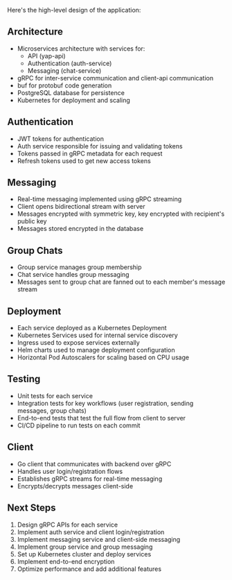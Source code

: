 Here's the high-level design of the application:

## Architecture
- Microservices architecture with services for:
    - API (yap-api)
    - Authentication (auth-service)
    - Messaging (chat-service)
- gRPC for inter-service communication and client-api communication
- buf for protobuf code generation
- PostgreSQL database for persistence
- Kubernetes for deployment and scaling

## Authentication
- JWT tokens for authentication
- Auth service responsible for issuing and validating tokens
- Tokens passed in gRPC metadata for each request
- Refresh tokens used to get new access tokens

## Messaging
- Real-time messaging implemented using gRPC streaming
- Client opens bidirectional stream with server
- Messages encrypted with symmetric key, key encrypted with recipient's public key
- Messages stored encrypted in the database

## Group Chats
- Group service manages group membership
- Chat service handles group messaging
- Messages sent to group chat are fanned out to each member's message stream

## Deployment
- Each service deployed as a Kubernetes Deployment
- Kubernetes Services used for internal service discovery
- Ingress used to expose services externally
- Helm charts used to manage deployment configuration
- Horizontal Pod Autoscalers for scaling based on CPU usage

## Testing
- Unit tests for each service
- Integration tests for key workflows (user registration, sending messages, group chats)
- End-to-end tests that test the full flow from client to server
- CI/CD pipeline to run tests on each commit

## Client
- Go client that communicates with backend over gRPC
- Handles user login/registration flows
- Establishes gRPC streams for real-time messaging
- Encrypts/decrypts messages client-side

## Next Steps
1. Design gRPC APIs for each service
2. Implement auth service and client login/registration
3. Implement messaging service and client-side messaging
4. Implement group service and group messaging
5. Set up Kubernetes cluster and deploy services
6. Implement end-to-end encryption
7. Optimize performance and add additional features
